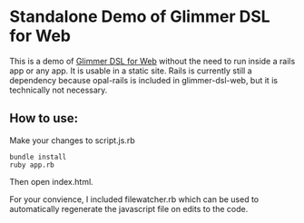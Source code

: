 # Standalone Demo of Glimmer DSL for Web

This is a demo of [Glimmer DSL for Web](https://github.com/AndyObtiva/glimmer-dsl-web) without the need to run inside a rails app or any app.
It is usable in a static site.
Rails is currently still a dependency because opal-rails is included in glimmer-dsl-web, but it is technically not necessary.

## How to use:

Make your changes to script.js.rb

```
bundle install
ruby app.rb
```

Then open index.html.

For your convience, I included filewatcher.rb which can be used to automatically regenerate the javascript file on edits to the code.